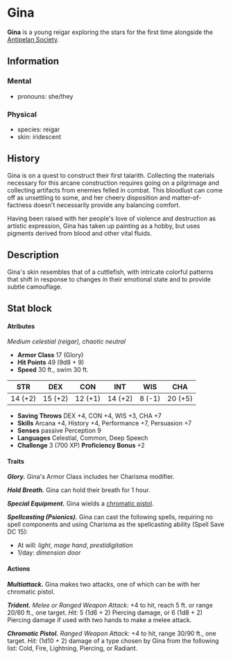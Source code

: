 # Gina

**Gina** is a young reigar exploring the stars for the first time alongside the [Antipelan Society](../antipelan-society.md).

## Information

### Mental

- pronouns: she/they

### Physical

- species: reigar
- skin: iridescent

## History

Gina is on a quest to construct their first talarith. Collecting the materials necessary for this arcane construction requires going on a pilgrimage and collecting artifacts from enemies felled in combat. This bloodlust can come off as unsettling to some, and her cheery disposition and matter-of-factness doesn't necessarily provide any balancing comfort.

Having been raised with her people's love of violence and destruction as artistic expression, Gina has taken up painting as a hobby, but uses pigments derived from blood and other vital fluids.

## Description

Gina's skin resembles that of a cuttlefish, with intricate colorful patterns that shift in response to changes in their emotional state and to provide subtle camouflage.

## Stat block

#### Atributes

_Medium celestial (reigar), chaotic neutral_

- **Armor Class** 17 (Glory)
- **Hit Points** 49 (9d8 + 9)
- **Speed** 30 ft., swim 30 ft.

|  STR  |  DEX  |  CON  |  INT  |  WIS  |  CHA  |
|:-----:|:-----:|:-----:|:-----:|:-----:|:-----:|
|14 (+2)|15 (+2)|12 (+1)|14 (+2)| 8 (-1)|20 (+5)|

- **Saving Throws** DEX +4, CON +4, WIS +3, CHA +7
- **Skills** Arcana +4, History +4, Performance +7, Persuasion +7
- **Senses** passive Perception 9
- **Languages** Celestial, Common, Deep Speech
- **Challenge** 3 (700 XP) **Proficiency Bonus** +2

#### Traits

_**Glory.**_ Gina's Armor Class includes her Charisma modifier.

_**Hold Breath.**_ Gina can hold their breath for 1 hour.

_**Special Equipment.**_ Gina wields a [chromatic pistol](../../../ch-5-mote-treasures/magic-items/chromatic-pistol.md).

_**Spellcasting (Psionics).**_ Gina can cast the following spells, requiring no spell components and using Charisma as the spellcasting ability (Spell Save DC 15):

- At will: _light_, _mage hand_, _prestidigitation_
- 1/day: _dimension door_

#### Actions

_**Multiattack.**_ Gina makes two attacks, one of which can be with her chromatic pistol.

_**Trident.** Melee or Ranged Weapon Attack:_ +4 to hit, reach 5 ft. or range 20/60 ft., one target. _Hit:_ 5 (1d6 + 2) Piercing damage, or 6 (1d8 + 2) Piercing damage if used with two hands to make a melee attack.

_**Chromatic Pistol.** Ranged Weapon Attack:_ +4 to hit, range 30/90 ft., one target. _Hit:_ (1d10 + 2) damage of a type chosen by Gina from the following list: Cold, Fire, Lightning, Piercing, or Radiant.

